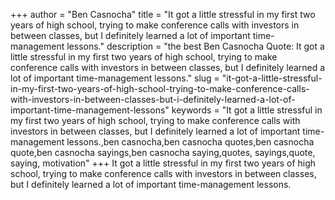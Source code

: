 +++
author = "Ben Casnocha"
title = "It got a little stressful in my first two years of high school, trying to make conference calls with investors in between classes, but I definitely learned a lot of important time-management lessons."
description = "the best Ben Casnocha Quote: It got a little stressful in my first two years of high school, trying to make conference calls with investors in between classes, but I definitely learned a lot of important time-management lessons."
slug = "it-got-a-little-stressful-in-my-first-two-years-of-high-school-trying-to-make-conference-calls-with-investors-in-between-classes-but-i-definitely-learned-a-lot-of-important-time-management-lessons"
keywords = "It got a little stressful in my first two years of high school, trying to make conference calls with investors in between classes, but I definitely learned a lot of important time-management lessons.,ben casnocha,ben casnocha quotes,ben casnocha quote,ben casnocha sayings,ben casnocha saying,quotes, sayings,quote, saying, motivation"
+++
It got a little stressful in my first two years of high school, trying to make conference calls with investors in between classes, but I definitely learned a lot of important time-management lessons.
